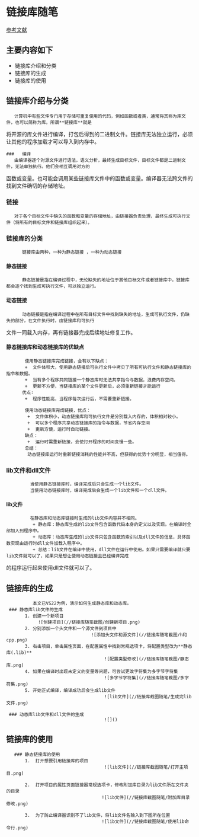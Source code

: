 # 链接库随笔
[参考文献](https://blog.csdn.net/weixin_45004203/article/details/122906403)

## 主要内容如下
   +  链接库介绍和分类
   +  链接库的生成
   +  链接库的使用


## 链接库介绍与分类
       计算机中有些文件专门用于存储可重复使用的代码，例如函数或者类，通常将其称为库文件，也可以简称为库。所谓**链接库**就是
将开源的库文件进行编译，打包后得到的二进制文件。链接库无法独立运行，必须让其他的程序加载才可以导入到内存中。

    ###   编译
       由编译器逐个对源文件进行语法，语义分析，最终生成目标文件，目标文件都是二进制文件，无法单独执行。他们会相互调用对方的
函数或变量。也可能会调用某些链接库文件中的函数或变量。编译器无法跨文件的找到文件确切的存储地址。

   ###    链接
       对于各个目标文件中缺失的函数和变量的存储地址，由链接器负责处理，最终生成可执行文件（将所有的目标文件和链接库组织起来）。
 
   ###    链接库的分类
          链接库由两种，一种为静态链接 ，一种为动态链接
    
   ####  静态链接
          静态链接是指在编译过程中，无论缺失的地址位于其他目标文件或者链接库中，链接库都会逐个找到生成可执行文件，可以独立运行。

   ####  动态链接
          动态链接是指在编译过程中在所有目标文件中找到缺失的地址，生成可执行文件，仍缺失的部分，在文件执行时，由链接库和可执行
文件一同载入内存，再有链接器完成后续地址修复工作。

   ####  静态链接库和动态链接库的优缺点
           使用静态链接库完成链接，会有以下缺点：
           +  文件体积大，使用静态链接后可执行文件中拷贝了所有可执行文件和静态链接库的指令和数据。
           +  当有多个程序共同链接一个静态库时无法共享指令与数据，浪费内存空间。
           +  更新不方便，当链接库的某个文件更新后，必须重新链接才能运行
          优点:
           +  程序性能高，当程序每次运行后，不需要重新链接。
           
           使用动态链接库完成链接，优点：
            +  文件体积小，动态链接库和可执行文件是分别载入内存的，体积相对较小。
            +  可以多个程序共享动态链接库的指令与数据，节省内存空间
            +  更新方便，运行时自动链接。
           缺点：
            +  运行时需重新链接，会使打开程序的时间变慢一些。
           总结：
            动态链接库运行时重新链接消耗的性能并不高，但获得的优势十分明显，相当值得。
           
  ### lib文件和dll文件
             当使用静态链接库时，编译完成后只会生成一个lib文件。
             当使用动态链接库时，编译完成后会生成一个lib文件和一个dll文件。
  
  #### lib文件
             在静态库和动态库链接时生成的lib文件内容并不相同。
              + 静态库：静态库生成的lib文件包含函数代码本身的定义以及实现。在编译时全部加入到程序中。
              + 动态库：动态库生成的lib文件只包含函数的索引以及dll文件的信息，具体函数实现由运行时dll文件加载入程序中。
              + 总结：lib文件在编译中使用，dll文件在运行中使用。如果只需要编译就只要lib文件就可以了，如果只是想让使用动态链接且已经编译完成
的程序运行起来使用dll文件就可以了。 
        

 ## 链接库的生成
              本文已VS22为例，演示如何生成静态库和动态库。
     ### 静态库lib文件的生成
           1. 创建一个新项目
				![创建项目](//链接库随笔截图/创建新项目.png)
           2. 分别添加一个头文件和一个源文件到项目中
                                 	![添加头文件和源文件](//链接库随笔截图/h和cpp.png)
           3. 右击项目，单击属性页面，在配置属性中找到常规选项卡，将配置类型改为**静态库(.lib)**
                                         ![配置类型修改](//链接库随笔截图/静态库.png)
           4. 如果在编译时出现未定义的变量等问题，可尝试更改字符集为多字节字符集
                                         ![多字节字符集](//链接库随笔截图/多字符集.png)
           5. 开始正式编译，编译成功后会生成lib文件
                                         ![lib文件](//链接库截图随笔/生成完lib文件.png)
    
     ### 动态库lib文件和dll文件的生成
                                         ![]()
  
  ## 链接库的使用
                
       ### 静态链接库的使用
           1.  打开想要引用链接库的项目
                                         ![lib文件](//链接库截图随笔/打开主项目.png)
      
           2.  打开项目的属性页面链接器常规选项卡，修改附加库目录为lib文件所在文件夹的目录
                                        ![lib文件](//链接库截图随笔/附加库目录修改.png)
           
           3.  为了防止编译器识别不了lib文件，将lib文件名输入到下图所在位置
                                        ![lib文件](//链接库截图随笔/使用lib命令行.png)

              
            
     


     